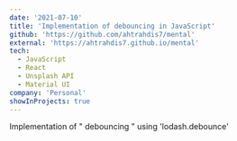 ```yaml
---
date: '2021-07-10'
title: 'Implementation of debouncing in JavaScript'
github: 'https://github.com/ahtrahdis7/mental'
external: 'https://ahtrahdis7.github.io/mental'
tech:
  - JavaScript
  - React
  - Unsplash API
  - Material UI
company: 'Personal'
showInProjects: true
---
```


Implementation of " debouncing " using 'lodash.debounce'
